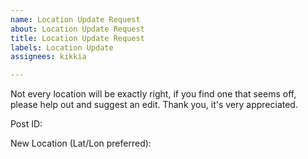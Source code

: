 ```yaml
---
name: Location Update Request
about: Location Update Request
title: Location Update Request
labels: Location Update
assignees: kikkia

---
```


Not every location will be exactly right, if you find one that seems off, please help out and suggest an edit. Thank you, it's very appreciated. 

Post ID: 

New Location (Lat/Lon preferred):
